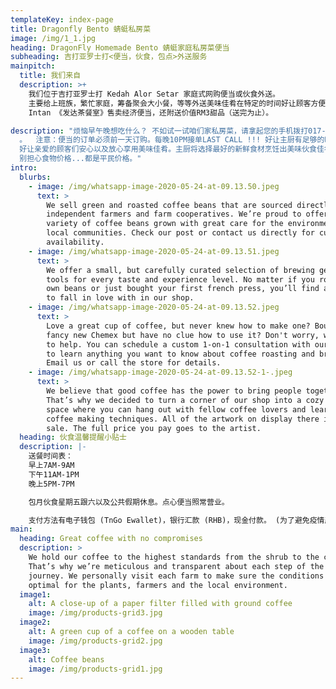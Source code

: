 ```yaml
---
templateKey: index-page
title: Dragonfly Bento 蜻蜓私房菜
image: /img/1_1.jpg
heading: DragonFly Homemade Bento 蜻蜓家庭私房菜便当
subheading: 吉打亚罗士打<便当，伙食，包点>外送服务
mainpitch:
  title: 我们来自
  description: >+
    我们位于吉打亚罗士打 Kedah Alor Setar 家庭式网购便当或伙食外送。
    主要给上班族，繁忙家庭，筹备聚会大小餐，等等外送美味佳肴在特定的时间好让顾客方便又节省。现在我们也有在 Jalan Datuk Kumbar Taman
    Intan 《发达茶餐室》售卖经济便当，还附送价值RM3甜品（送完为止）。

description: "烦恼早午晚想吃什么？ 不如试一试咱们家私房菜，请拿起您的手机拨打017-7947349或Whatapps: 60177947349
  。  注意：便当的订单必须前一天订购。每晚10PM接单LAST CALL !!! 好让主厨有足够的时间准备新鲜食材以及不会遗漏任何一位下单的顾客们。
  好让亲爱的顾客们安心以及放心享用美味佳肴。主厨将选择最好的新鲜食材烹饪出美味伙食佳肴，好让亲爱的顾客安心享用。  每天下午或晚上都会更新明天的伙食菜单。  \
  别担心食物价格...都是平民价格。"
intro:
  blurbs:
    - image: /img/whatsapp-image-2020-05-24-at-09.13.50.jpeg
      text: >
        We sell green and roasted coffee beans that are sourced directly from
        independent farmers and farm cooperatives. We’re proud to offer a
        variety of coffee beans grown with great care for the environment and
        local communities. Check our post or contact us directly for current
        availability.
    - image: /img/whatsapp-image-2020-05-24-at-09.13.51.jpeg
      text: >
        We offer a small, but carefully curated selection of brewing gear and
        tools for every taste and experience level. No matter if you roast your
        own beans or just bought your first french press, you’ll find a gadget
        to fall in love with in our shop.
    - image: /img/whatsapp-image-2020-05-24-at-09.13.52.jpeg
      text: >
        Love a great cup of coffee, but never knew how to make one? Bought a
        fancy new Chemex but have no clue how to use it? Don't worry, we’re here
        to help. You can schedule a custom 1-on-1 consultation with our baristas
        to learn anything you want to know about coffee roasting and brewing.
        Email us or call the store for details.
    - image: /img/whatsapp-image-2020-05-24-at-09.13.52-1-.jpeg
      text: >
        We believe that good coffee has the power to bring people together.
        That’s why we decided to turn a corner of our shop into a cozy meeting
        space where you can hang out with fellow coffee lovers and learn about
        coffee making techniques. All of the artwork on display there is for
        sale. The full price you pay goes to the artist.
  heading: 伙食温馨提醒小贴士
  description: |-
    送餐时间表：
    早上7AM-9AM
    下午11AM-1PM
    晚上5PM-7PM

    包月伙食星期五跟六以及公共假期休息。点心便当照常营业。

    支付方法有电子钱包 (TnGo Ewallet)，银行汇款 (RHB)，现金付款。 (为了避免疫情严重，我们实行无现金交易。谢谢大家合作。)
main:
  heading: Great coffee with no compromises
  description: >
    We hold our coffee to the highest standards from the shrub to the cup.
    That’s why we’re meticulous and transparent about each step of the coffee’s
    journey. We personally visit each farm to make sure the conditions are
    optimal for the plants, farmers and the local environment.
  image1:
    alt: A close-up of a paper filter filled with ground coffee
    image: /img/products-grid3.jpg
  image2:
    alt: A green cup of a coffee on a wooden table
    image: /img/products-grid2.jpg
  image3:
    alt: Coffee beans
    image: /img/products-grid1.jpg
---
```

